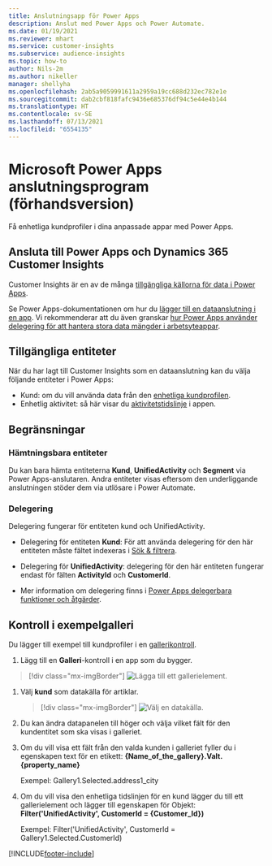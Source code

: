 ```yaml
---
title: Anslutningsapp för Power Apps
description: Anslut med Power Apps och Power Automate.
ms.date: 01/19/2021
ms.reviewer: mhart
ms.service: customer-insights
ms.subservice: audience-insights
ms.topic: how-to
author: Nils-2m
ms.author: nikeller
manager: shellyha
ms.openlocfilehash: 2ab5a9059991611a2959a19cc688d232ec782e1e
ms.sourcegitcommit: dab2cbf818fafc9436e685376df94c5e44e4b144
ms.translationtype: HT
ms.contentlocale: sv-SE
ms.lasthandoff: 07/13/2021
ms.locfileid: "6554135"
---
```

# <a name="microsoft-power-apps-connector-preview"></a>Microsoft Power Apps anslutningsprogram (förhandsversion)

Få enhetliga kundprofiler i dina anpassade appar med Power Apps.

## <a name="connect-power-apps-and-dynamics-365-customer-insights"></a>Ansluta till Power Apps och Dynamics 365 Customer Insights

Customer Insights är en av de många [tillgängliga källorna för data i Power Apps](/powerapps/maker/canvas-apps/working-with-data-sources).

Se Power Apps-dokumentationen om hur du [lägger till en dataanslutning i en app](/powerapps/maker/canvas-apps/add-data-connection). Vi rekommenderar att du även granskar [hur Power Apps använder delegering för att hantera stora data mängder i arbetsyteappar](/powerapps/maker/canvas-apps/delegation-overview).

## <a name="available-entities"></a>Tillgängliga entiteter

När du har lagt till Customer Insights som en dataanslutning kan du välja följande entiteter i Power Apps:

- Kund: om du vill använda data från den [enhetliga kundprofilen](customer-profiles.md).
- Enhetlig aktivitet: så här visar du [aktivitetstidslinje](activities.md) i appen.

## <a name="limitations"></a>Begränsningar

### <a name="retrievable-entities"></a>Hämtningsbara entiteter

Du kan bara hämta entiteterna **Kund**, **UnifiedActivity** och **Segment** via Power Apps-anslutaren. Andra entiteter visas eftersom den underliggande anslutningen stöder dem via utlösare i Power Automate.  

### <a name="delegation"></a>Delegering

Delegering fungerar för entiteten kund och UnifiedActivity. 

- Delegering för entiteten **Kund**: För att använda delegering för den här entiteten måste fältet indexeras i [Sök & filtrera](search-filter-index.md).  

- Delegering för **UnifiedActivity**: delegering för den här entiteten fungerar endast för fälten **ActivityId** och **CustomerId**.  

- Mer information om delegering finns i [Power Apps delegerbara funktioner och åtgärder](/connectors/commondataservice/#power-apps-delegable-functions-and-operations-for-the-cds-for-apps). 

## <a name="example-gallery-control"></a>Kontroll i exempelgalleri

Du lägger till exempel till kundprofiler i en [gallerikontroll](/powerapps/maker/canvas-apps/add-gallery).

1. Lägg till en **Galleri**-kontroll i en app som du bygger.

> [!div class="mx-imgBorder"]
> ![Lägga till ett gallerielement.](media/connector-powerapps9.png "Lägga till ett gallerielement")

1. Välj **kund** som datakälla för artiklar.

    > [!div class="mx-imgBorder"]
    > ![Välj en datakälla.](media/choose-datasource-powerapps.png "Välj datakälla")

1. Du kan ändra datapanelen till höger och välja vilket fält för den kundentitet som ska visas i galleriet.

1. Om du vill visa ett fält från den valda kunden i galleriet fyller du i egenskapen text för en etikett: **{Name_of_the_gallery}.Valt.{property_name}**

    Exempel: Gallery1.Selected.address1_city

1. Om du vill visa den enhetliga tidslinjen för en kund lägger du till ett gallerielement och lägger till egenskapen för Objekt: **Filter('UnifiedActivity', CustomerId = {Customer_Id})**

    Exempel: Filter('UnifiedActivity', CustomerId = Gallery1.Selected.CustomerId)


[!INCLUDE[footer-include](../includes/footer-banner.md)]